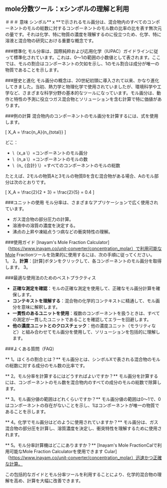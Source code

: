 ## mole分数ツール：xシンボルの理解と利用

＃＃＃ 意味
シンボル** x **で示されるモル画分は、混合物内のすべてのコンポーネントのモルの総数に対するコンポーネントのモル数の比率の比を表す無次元の量です。それは化学、特に物質の濃度を理解するのに役立つため、化学、特に溶液と混合物の研究における重要な概念です。

###標準化
モル分率は、国際純粋および応用化学（IUPAC）ガイドラインに従って標準化されています。これは、0〜1の範囲の小数値として表されます。ここでは、モルの割合はコンポーネントの欠如を示し、1のモル割合は成分が唯一の物質であることを示します。

###歴史と進化
モル画分の概念は、20世紀初頭に導入されて以来、かなり進化してきました。当初、熱力学と物理化学で使用されていましたが、環境科学や工学など、さまざまな科学分野の基本的なツールになっています。モル画分は、動作と特性の予測に役立つガス混合物とソリューションを含む計算で特に価値があります。

###例の計算
混合物内のコンポーネントのモル画分を計算するには、式を使用します。

\[ X_A = \frac{n_A}{n_{total}} \]

どこ：
-  \（x_a \）=コンポーネントのモル画分
-  \（n_a \）=コンポーネントのモルの数
-  \（n_ {合計} \）=すべてのコンポーネントのモルの総数

たとえば、2モルの物質Aと3モルの物質Bを含む混合物がある場合、Aのモル部分は次のとおりです。

\[ X_A = \frac{2}{2 + 3} = \frac{2}{5} = 0.4 \]

###ユニットの使用
モル分率は、さまざまなアプリケーションで広く使用されています。
- ガス混合物の部分圧力の計算。
- 溶液中の溶質の濃度を決定する。
- 沸点の上昇や凍結点うつ病などの衝突特性の理解。

###使用ガイド
[Inayam's Mole Fraction Calculator]（https://www.inayam.co/unit-converter/concentration_molar）で利用可能なMole Fractionツールを効果的に使用するには、次の手順に従ってください。
1。
2。**計算**：[計算]ボタンをクリックして、各コンポーネントのモル画分を取得します。
3。

###最適な使用法のためのベストプラクティス
-  **正確な測定を確認**：モルの正確な測定を使用して、正確なモル画分計算を確保します。
-  **コンテキストを理解する**：混合物の化学的コンテキストに精通して、モル画分を意味に解釈します。
-  **一貫性のあるユニットを使用**：複数のコンポーネントを扱うときは、すべての測定が一貫したユニットであることを確認してエラーを回避します。
-  **他の濃度ユニットとのクロスチェック**：他の濃度ユニット（モラリティなど）と組み合わせてモル画分を使用して、ソリューションを包括的に理解します。

###よくある質問（FAQ）

** 1。ほくろの割合とは？**
モル画分とは、シンボルXで表される混合物のモルの総数に対する成分のモル数の比率です。

** 2。モル分率を計算するにはどうすればよいですか？**
モル画分を計算するには、コンポーネントのモル数を混合物内のすべての成分のモルの総数で除算します。

** 3。モル画分値の範囲はどれくらいですか？**
モル画分値の範囲は0〜1で、0はコンポーネントの存在がないことを示し、1はコンポーネントが唯一の物質であることを示します。

** 4。化学でモル画分はどのように使用されていますか？**
モル画分は、ガス混合物の部分圧を計算し、溶質濃度を決定し、衝突特性を理解するために使用されます。

** 5。モル分率計算機はどこにありますか？**
[Inayam's Mole FractionCalで利用可能なMole Fraction Calculatorを使用できます Cular]（https://www.inayam.co/unit-converter/concentration_molar）迅速かつ正確な計算。

この包括的なガイドとモル分率ツールを利用することにより、化学的混合物の理解を高め、計算を大幅に改善できます。